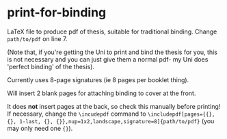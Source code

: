 # print-for-binding

LaTeX file to produce pdf of thesis, suitable for traditional binding. Change `path/to/pdf` on line 7.  

(Note that, if you're getting the Uni to print and bind the thesis for you, this is not necessary and you can just give them a normal pdf- my Uni does 'perfect binding' of the thesis).  

Currently uses 8-page signatures (ie 8 pages per booklet thing). 

Will insert 2 blank pages for attaching binding to cover at the front. 

It does **not** insert pages at the back, so check this manually before printing! If necessary, change the `\incudepdf` command to `\includepdf[pages={{}, {}, 1-last, {}, {}},nup=1x2,landscape,signature=8]{path/to/pdf}` (you may only need one `{}`). 

